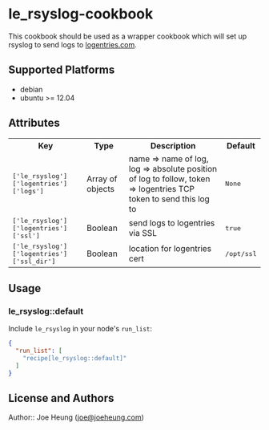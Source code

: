 # le_rsyslog-cookbook

This cookbook should be used as a wrapper cookbook which will set up rsyslog to send logs to [logentries.com](https://logentries.com/).

## Supported Platforms

* debian
* ubuntu >= 12.04

## Attributes

<table>
  <tr>
    <th>Key</th>
    <th>Type</th>
    <th>Description</th>
    <th>Default</th>
  </tr>
  <tr>
    <td><tt>['le_rsyslog']['logentries']['logs']</tt></td>
    <td>Array of objects</td>
    <td>name => name of log, log => absolute position of log to follow, token => logentries TCP token to send this log to</td>
    <td><tt>None</tt></td>
  </tr>
  <tr>
    <td><tt>['le_rsyslog']['logentries']['ssl']</tt></td>
    <td>Boolean</td>
    <td>send logs to logentries via SSL</td>
    <td><tt>true</tt></td>
  </tr>
  <tr>
    <td><tt>['le_rsyslog']['logentries']['ssl_dir']</tt></td>
    <td>Boolean</td>
    <td>location for logentries cert</td>
    <td><tt>/opt/ssl</tt></td>
  </tr>
</table>

## Usage

### le_rsyslog::default

Include `le_rsyslog` in your node's `run_list`:

```json
{
  "run_list": [
    "recipe[le_rsyslog::default]"
  ]
}
```

## License and Authors

Author:: Joe Heung (<joe@joeheung.com>)
